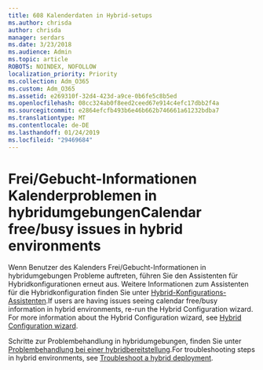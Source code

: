 ```yaml
---
title: 608 Kalenderdaten in Hybrid-setups
ms.author: chrisda
author: chrisda
manager: serdars
ms.date: 3/23/2018
ms.audience: Admin
ms.topic: article
ROBOTS: NOINDEX, NOFOLLOW
localization_priority: Priority
ms.collection: Adm_O365
ms.custom: Adm_O365
ms.assetid: e269310f-32d4-423d-a9ce-0b6fe5c8b5ed
ms.openlocfilehash: 08cc324ab0f8eed2ceed67e914c4efc17dbb2f4a
ms.sourcegitcommit: e2864efcfb493b6e46b662b746661a61232bdba7
ms.translationtype: MT
ms.contentlocale: de-DE
ms.lasthandoff: 01/24/2019
ms.locfileid: "29469684"
---
```

# <a name="calendar-freebusy-issues-in-hybrid-environments"></a><span data-ttu-id="b24c0-102">Frei/Gebucht-Informationen Kalenderproblemen in hybridumgebungen</span><span class="sxs-lookup"><span data-stu-id="b24c0-102">Calendar free/busy issues in hybrid environments</span></span>

<span data-ttu-id="b24c0-p101">Wenn Benutzer des Kalenders Frei/Gebucht-Informationen in hybridumgebungen Probleme auftreten, führen Sie den Assistenten für Hybridkonfigurationen erneut aus. Weitere Informationen zum Assistenten für die Hybridkonfiguration finden Sie unter [Hybrid-Konfigurations-Assistenten](https://go.microsoft.com/fwlink/p/?linkid=528149).</span><span class="sxs-lookup"><span data-stu-id="b24c0-p101">If users are having issues seeing calendar free/busy information in hybrid environments, re-run the Hybrid Configuration wizard. For more information about the Hybrid Configuration wizard, see [Hybrid Configuration wizard](https://go.microsoft.com/fwlink/p/?linkid=528149).</span></span>
  
<span data-ttu-id="b24c0-105">Schritte zur Problembehandlung in hybridumgebungen, finden Sie unter [Problembehandlung bei einer hybridbereitstellung](https://technet.microsoft.com/library/jj659053.aspx).</span><span class="sxs-lookup"><span data-stu-id="b24c0-105">For troubleshooting steps in hybrid environments, see [Troubleshoot a hybrid deployment](https://technet.microsoft.com/library/jj659053.aspx).</span></span>
  

